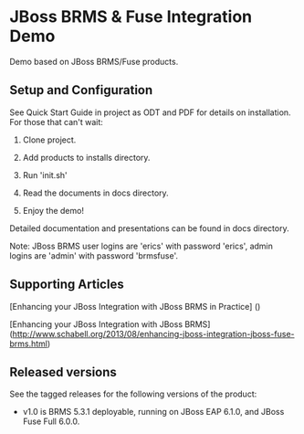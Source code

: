 JBoss BRMS & Fuse Integration Demo
==================================

Demo based on JBoss BRMS/Fuse products.

Setup and Configuration
----------

See Quick Start Guide in project as ODT and PDF for details on installation. For those that can't wait:

1. Clone project.

2. Add products to installs directory.

3. Run 'init.sh'

4. Read the documents in docs directory.

4. Enjoy the demo!

Detailed documentation and presentations can be found in docs directory.

Note: JBoss BRMS user logins are 'erics' with password 'erics', admin logins are 'admin' with password 'brmsfuse'.


Supporting Articles
-------------------

[Enhancing your JBoss Integration with JBoss BRMS in Practice] ()

[Enhancing your JBoss Integration with JBoss BRMS] (http://www.schabell.org/2013/08/enhancing-jboss-integration-jboss-fuse-brms.html)


Released versions
-----------------

See the tagged releases for the following versions of the product:


- v1.0 is BRMS 5.3.1 deployable, running on JBoss EAP 6.1.0, and JBoss Fuse Full 6.0.0.

